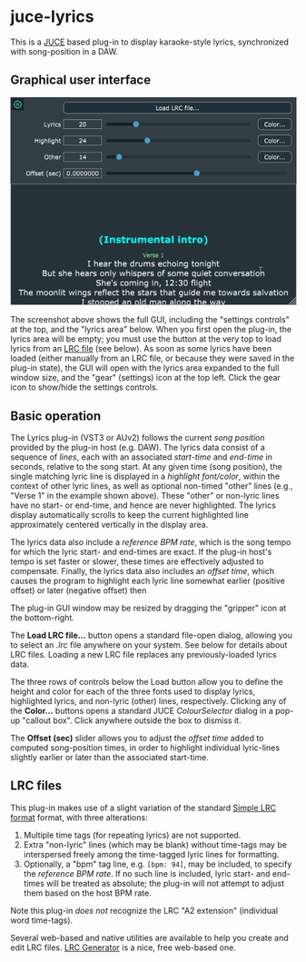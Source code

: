 # juce-lyrics
This is a [JUCE](https://juce.com) based plug-in to display karaoke-style lyrics, synchronized with song-position in a DAW.

## Graphical user interface

![interface](interface.png)

The screenshot above shows the full GUI, including the "settings controls" at the top, and the "lyrics area" below. When you first open the plug-in, the lyrics area will be empty; you must use the button at the very top to load lyrics from an [LRC file](https://en.wikipedia.org/wiki/LRC_(file_format)) (see below). As soon as some lyrics have been loaded (either manually from an LRC file, or because they were saved in the plug-in state), the GUI will open with the lyrics area expanded to the full window size, and the "gear" (settings) icon at the top left. Click the gear icon to show/hide the settings controls.

## Basic operation

The Lyrics plug-in (VST3 or AUv2) follows the current *song position* provided by the plug-in host (e.g. DAW). The lyrics data consist of a sequence of *lines*, each with an associated *start-time* and *end-time* in seconds, relative to the song start. At any given time (song position), the single matching lyric line is displayed in a *highlight font/color*, within the context of other lyric lines, as well as optional non-timed "other" lines (e.g., "Verse 1" in the example shown above). These "other" or non-lyric lines have no start- or end-time, and hence are never highlighted. The lyrics display automatically scrolls to keep the current highlighted line approximately centered vertically in the display area.

The lyrics data also include a *reference BPM rate*, which is the song tempo for which the lyric start- and end-times are exact. If the plug-in host's tempo is set faster or slower, these times are effectively adjusted to compensate. Finally, the lyrics data also includes an *offset time*, which causes the program to highlight each lyric line somewhat earlier (positive offset) or later (negative offset) then 

The plug-in GUI window may be resized by dragging the "gripper" icon at the bottom-right.

The **Load LRC file...** button opens a standard file-open dialog, allowing you to select an *.lrc* file anywhere on your system. See below for details about LRC files. Loading a new LRC file replaces any previously-loaded lyrics data.

The three rows of controls below the Load button allow you to define the height and color for each of the three fonts used to display lyrics, highlighted lyrics, and non-lyric (other) lines, respectively. Clicking any of the **Color...** buttons opens a standard JUCE *ColourSelector* dialog in a pop-up "callout box". Click anywhere outside the box to dismiss it.

The **Offset (sec)** slider allows you to adjust the *offset time* added to computed song-position times, in order to highlight individual lyric-lines slightly earlier or later than the associated start-time.

## LRC files

This plug-in makes use of a slight variation of the standard [Simple LRC format](https://en.wikipedia.org/wiki/LRC_(file_format)) format, with three alterations:

1. Multiple time tags (for repeating lyrics) are not supported.
2. Extra "non-lyric" lines (which may be blank) without time-tags may be interspersed freely among the time-tagged lyric lines for formatting.
3. Optionally, a "bpm" tag line, e.g. `[bpm: 94]`, may be included, to specify the *reference BPM rate*. If no such line is included, lyric start- and end-times will be treated as absolute; the plug-in will not attempt to adjust them based on the host BPM rate.

Note this plug-in *does not* recognize the LRC "A2 extension" (individual word time-tags).

Several web-based and native utilities are available to help you create and edit LRC files. [LRC Generator](http://www.lrcgenerator.com/) is a nice, free web-based one.

